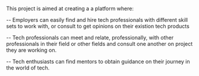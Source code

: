 This project is aimed at creating a a platform where:

-- Employers can easily find and hire tech professionals with different skill sets to work with, or consult to get opinions on their existion tech products

-- Tech professionals can meet and relate, professionally, with other professionals in their field or other fields and consult one another on project they are working on.

-- Tech enthusiasts can find mentors to obtain guidance on their journey in the world of tech.